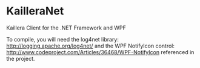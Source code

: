 KailleraNet
===========

Kaillera Client for the .NET Framework and WPF

To compile, you will need the log4net library:  http://logging.apache.org/log4net/
and the WPF NotifyIcon control: http://www.codeproject.com/Articles/36468/WPF-NotifyIcon
referenced in the project.
